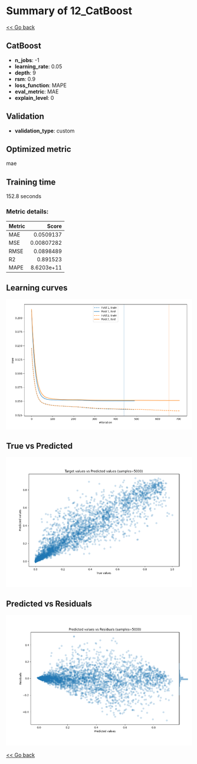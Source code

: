 # Summary of 12_CatBoost

[<< Go back](../README.md)


## CatBoost
- **n_jobs**: -1
- **learning_rate**: 0.05
- **depth**: 9
- **rsm**: 0.9
- **loss_function**: MAPE
- **eval_metric**: MAE
- **explain_level**: 0

## Validation
 - **validation_type**: custom

## Optimized metric
mae

## Training time

152.8 seconds

### Metric details:
| Metric   |      Score |
|:---------|-----------:|
| MAE      | 0.0509137  |
| MSE      | 0.00807282 |
| RMSE     | 0.0898489  |
| R2       | 0.891523   |
| MAPE     | 8.6203e+11 |



## Learning curves
![Learning curves](learning_curves.png)
## True vs Predicted

![True vs Predicted](true_vs_predicted.png)


## Predicted vs Residuals

![Predicted vs Residuals](predicted_vs_residuals.png)



[<< Go back](../README.md)
